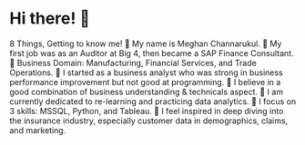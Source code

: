 # Hi there! 👋

8 Things, Getting to know me!
🌱 My name is Meghan Channarukul. 
🌱 My first job was as an Auditor at Big 4, then became a SAP Finance Consultant. 
🌱 Business Domain: Manufacturing, Financial Services, and Trade Operations.
🌱 I started as a business analyst who was strong in business performance improvement but not good at programming. 
🌱 I believe in a good combination of business understanding & technicals aspect.
🌱 I am currently dedicated to re-learning and practicing data analytics.
🌱 I focus on 3 skills: MSSQL, Python, and Tableau.
🌱 I feel inspired in deep diving into the insurance industry, especially customer data in demographics, claims, and marketing.
